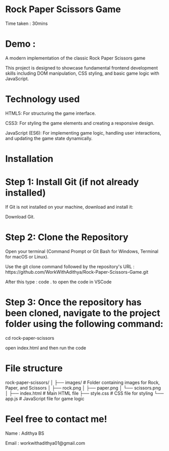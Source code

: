 <h1>Rock Paper Scissors Game</h1>
<p>Time taken : 30mins </p>
<h1>Demo : </h1>
<p> A modern implementation of the classic Rock Paper Scissors game </p>
<p> This project is designed to showcase fundamental frontend development skills including DOM manipulation, CSS styling, and basic game logic with JavaScript.</p>

<h1>Technology used</h1>
<p>HTML5: For structuring the game interface.</p>
<p>CSS3: For styling the game elements and creating a responsive design.</p>
<p>JavaScript (ES6): For implementing game logic, handling user interactions, and updating the game state dynamically.</p>

<h1>Installation</h1>

<h1>Step 1: Install Git (if not already installed)</h1>
<p>If Git is not installed on your machine, download and install it:</p>
<p>Download Git.</p>


<h1>Step 2: Clone the Repository</h1>
<p>Open your terminal (Command Prompt or Git Bash for Windows, Terminal for macOS or Linux).</p>
<p>Use the git clone command followed by the repository's URL : https://github.com/WorkWithAdithya/Rock-Paper-Scissors-Game.git</p>
<p>After this type : code . to open the code in VSCode</p>



<h1>Step 3: Once the repository has been cloned, navigate to the project folder using the following command:</h1>
<p>cd rock-paper-scissors</p>
<p>open index.html and then run the code </p>

<h1>File structure</h1>
rock-paper-scissors/
│
├── images/            # Folder containing images for Rock, Paper, and Scissors
│   ├── rock.png
│   ├── paper.png
│   └── scissors.png
│
├── index.html         # Main HTML file
├── style.css          # CSS file for styling
└── app.js             # JavaScript file for game logic



<h1>Feel free to contact me!</h1>
<p>Name : Adithya BS</p>
<p>Email : workwithadithya01@gmail.com</p>
